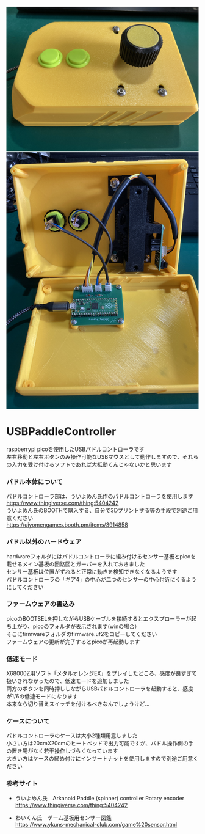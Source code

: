 ![USBパドルコントローラ外観](https://github.com/yagennankoz/USBPaddleController/blob/main/image/USBPaddleController.jpg "USBパドルコントローラ外観")
<br>
![USBパドルコントローラ内部](https://github.com/yagennankoz/USBPaddleController/blob/main/image/USBPaddleController_inside.jpg "USBパドルコントローラ内部")
<br>
# USBPaddleController

raspberrypi picoを使用したUSBパドルコントローラです<br>
左右移動と左右ボタンのみ操作可能なUSBマウスとして動作しますので、それらの入力を受け付けるソフトであれば大抵動くんじゃないかと思います
<br>

### パドル本体について
パドルコントローラ部は、ういよめん氏作のパドルコントローラを使用します<br>
https://www.thingiverse.com/thing:5404242
<br>
ういよめん氏のBOOTHで購入する、自分で3Dプリントする等の手段で別途ご用意ください<br>
https://uiyomengames.booth.pm/items/3914858

### パドル以外のハードウェア
hardwareフォルダにはパドルコントローラに組み付けるセンサー基板とpicoを載せるメイン基板の回路図とガーバーを入れておきました<br>
センサー基板は位置がずれると正常に動きを検知できなくなるようです<br>
パドルコントローラの「ギア4」の中心が二つのセンサーの中心付近にくるようにしてください<br>

### ファームウェアの書込み
picoのBOOTSELを押しながらUSBケーブルを接続するとエクスプローラーが起ち上がり、picoのフォルダが表示されます(winの場合）<br>
そこにfirmwareフォルダのfirmware.uf2をコピーしてください<br>
ファームウェアの更新が完了するとpicoが再起動します

### 低速モード
X68000Z用ソフト「メタルオレンジEX」をプレイしたところ、感度が良すぎて扱いきれなかったので、低速モードを追加しました<br>
両方のボタンを同時押ししながらUSBパドルコントローラを起動すると、感度が1/6の低速モードになります<br>
本来なら切り替えスイッチを付けるべきなんでしょうけど…<br>

### ケースについて
パドルコントローラのケースは大小2種類用意しました<br>
小さい方は20cmX20cmのヒートベッドで出力可能ですが、パドル操作側の手の置き場がなく若干操作しづらくなっています<br>
大きい方はケースの締め付けにインサートナットを使用しますので別途ご用意ください<br>

### 参考サイト
- ういよめん氏　Arkanoid Paddle (spinner) controller Rotary encoder<br>
https://www.thingiverse.com/thing:5404242

- わいくん氏　ゲーム基板用センサー図鑑<br>
https://www.ykuns-mechanical-club.com/game%20sensor.html
